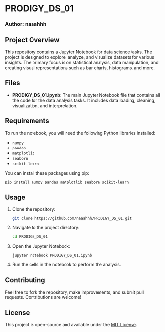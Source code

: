 # PRODIGY_DS_01

### Author: naaahhh

## Project Overview

This repository contains a Jupyter Notebook for data science tasks. The project is designed to explore, analyze, and visualize datasets for various insights. The primary focus is on statistical analysis, data manipulation, and creating visual representations such as bar charts, histograms, and more.

## Files

- **PRODIGY_DS_01.ipynb**: The main Jupyter Notebook file that contains all the code for the data analysis tasks. It includes data loading, cleaning, visualization, and interpretation.

## Requirements

To run the notebook, you will need the following Python libraries installed:

- `numpy`
- `pandas`
- `matplotlib`
- `seaborn`
- `scikit-learn` 

You can install these packages using pip:

```bash
pip install numpy pandas matplotlib seaborn scikit-learn
```

## Usage

1. Clone the repository:

   ```bash
   git clone https://github.com/naaahhh/PRODIGY_DS_01.git
   ```

2. Navigate to the project directory:

   ```bash
   cd PRODIGY_DS_01
   ```

3. Open the Jupyter Notebook:

   ```bash
   jupyter notebook PRODIGY_DS_01.ipynb
   ```

4. Run the cells in the notebook to perform the analysis.

## Contributing

Feel free to fork the repository, make improvements, and submit pull requests. Contributions are welcome!

## License

This project is open-source and available under the [MIT License](LICENSE).

